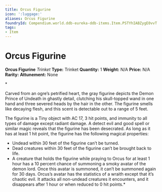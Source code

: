 ```yaml
---
title: Orcus Figurine
icon: ':luggage:'
aliases: Orcus Figurine
foundryId: Compendium.world.ddb-eureka-ddb-items.Item.PSTYhIABZygE0vvT
tags:
- Item
---
```


# Orcus Figurine

**Orcus Figurine**
_Trinket_
**Type:** Trinket
**Quantity:** 1
**Weight:** N/A
**Price:** N/A
**Rarity:** 
**Attunement:** None

*<p>Carved from an ogre’s petrified heart, the gray figurine depicts the Demon Prince of Undeath in ghastly detail, clutching his skull-topped wand in one hand and three severed heads by the hair in the other. The figurine smells like decaying flesh, and this scent is detectable out to a range of 5 feet.

The figurine is a Tiny object with AC 17, 3 hit points, and immunity to all types of damage except radiant damage. A detect evil and good spell or similar magic reveals that the figurine has been desecrated. As long as it has at least 1 hit point, the figurine has the following magical properties:</p>
* Undead within 30 feet of the figurine can’t be turned.
* Dead creatures within 30 feet of the figurine can’t be brought back to life.
* A creature that holds the figurine while praying to Orcus for at least 1 hour has a 10 percent chance of summoning a smoky avatar of the demon lord. Once this avatar is summoned, it can’t be summoned again for 30 days. Orcus’s avatar has the statistics of a wraith except that it’s chaotic evil. It attacks all non-undead creatures it encounters, and it disappears after 1 hour or when reduced to 0 hit points.*